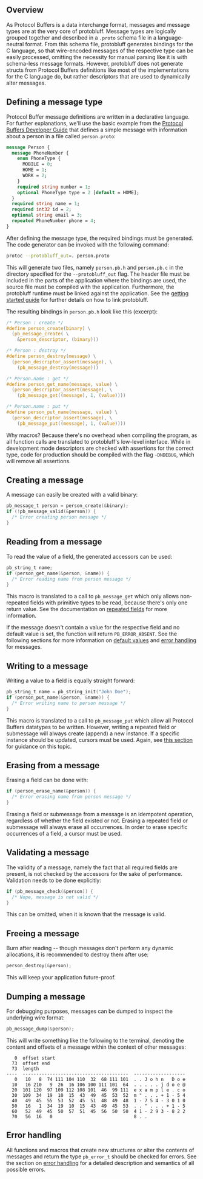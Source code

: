 ## Overview

As Protocol Buffers is a data interchange format, messages and message types
are at the very core of protobluff. Message types are logically grouped
together and described in a `.proto` schema file in a language-neutral format.
From this schema file, protobluff generates bindings for the C language, so
that wire-encoded messages of the respective type can be easily processed,
omitting the necessity for manual parsing like it is with schema-less message
formats. However, protobluff does not generate structs from Protocol Buffers
definitions like most of the implementations for the C language do, but rather
descriptors that are used to dynamically alter messages.

## Defining a message type

Protocol Buffer message definitions are written in a declarative language.
For further explanations, we'll use the basic example from the
[Protocol Buffers Developer Guide](
  https://developers.google.com/protocol-buffers/docs/overview#how-do-they-work
) that defines a simple message with information about a person in a file
called `person.proto`:

``` protobuf
message Person {
  message PhoneNumber {
    enum PhoneType {
      MOBILE = 0;
      HOME = 1;
      WORK = 2;
    }
    required string number = 1;
    optional PhoneType type = 2 [default = HOME];
  }
  required string name = 1;
  required int32 id = 2;
  optional string email = 3;
  repeated PhoneNumber phone = 4;
}
```

After defining the message type, the required bindings must be generated. The
code generator can be invoked with the following command:

``` sh
protoc --protobluff_out=. person.proto
```

This will generate two files, namely `person.pb.h` and `person.pb.c` in the
directory specified for the `--protobluff_out` flag. The header file must be
included in the parts of the application where the bindings are used, the
source file must be compiled with the application. Furthermore, the protobluff
runtime must be linked against the application. See the
[getting started guide](/getting-started/#linking) for further details on how
to link protobluff.

The resulting bindings in `person.pb.h` look like this (excerpt):

``` c
/* Person : create */
#define person_create(binary) \
  (pb_message_create( \
    &person_descriptor, (binary)))

/* Person : destroy */
#define person_destroy(message) \
  (person_descriptor_assert(message), \
    (pb_message_destroy(message)))

/* Person.name : get */
#define person_get_name(message, value) \
  (person_descriptor_assert(message), \
    (pb_message_get((message), 1, (value))))

/* Person.name : put */
#define person_put_name(message, value) \
  (person_descriptor_assert(message), \
    (pb_message_put((message), 1, (value))))
```

Why macros? Because there's no overhead when compiling the program, as all
function calls are translated to protobluff's low-level interface. While in
development mode descriptors are checked with assertions for the correct type,
code for production should be compiled with the flag `-DNDEBUG`, which will
remove all assertions.

## Creating a message

A message can easily be created with a valid binary:

``` c
pb_message_t person = person_create(&binary);
if (!pb_message_valid(&person)) {
  /* Error creating person message */
}
```

## Reading from a message

To read the value of a field, the generated accessors can be used:

``` c
pb_string_t name;
if (person_get_name(&person, &name)) {
  /* Error reading name from person message */
}
```

This macro is translated to a call to `pb_message_get` which only allows
non-repeated fields with primitive types to be read, because there's only
one return value. See the documentation on
[repeated fields](/guide/repeated-fields/) for more information.

If the message doesn't contain a value for the respective field and no
default value is set, the function will return `PB_ERROR_ABSENT`. See the
following sections for more information on
[default values](/guide/optional-fields-and-default-values/#default-values) and
[error handling](#error-handling) for messages.

## Writing to a message

Writing a value to a field is equally straight forward:

``` c
pb_string_t name = pb_string_init("John Doe");
if (person_put_name(&person, &name)) {
  /* Error writing name to person message */
}
```

This macro is translated to a call to `pb_message_put` which allow all Protocol
Buffers datatypes to be written. However, writing a repeated field or
submessage will always create (append) a new instance. If a specific instance
should be updated, cursors must be used. Again, see
[this section](/guide/repeated-fields) for guidance on this topic.

## Erasing from a message

Erasing a field can be done with:

``` c
if (person_erase_name(&person)) {
  /* Error erasing name from person message */
}
```

Erasing a field or submessage from a message is an idempotent operation,
regardless of whether the field existed or not. Erasing a repeated field or
submessage will always erase all occurrences. In order to erase specific
occurrences of a field, a cursor must be used.

## Validating a message

The validity of a message, namely the fact that all required fields are
present, is not checked by the accessors for the sake of performance.
Validation needs to be done explicitly:

``` c
if (pb_message_check(&person)) {
  /* Nope, message is not valid */
}
```

This can be omitted, when it is known that the message is valid.

## Freeing a message

Burn after reading -- though messages don't perform any dynamic allocations,
it is recommended to destroy them after use:

``` c
person_destroy(&person);
```

This will keep your application future-proof.

## Dumping a message

For debugging purposes, messages can be dumped to inspect the underlying wire
format:

``` c
pb_message_dump(&person);
```

This will write something like the following to the terminal, denoting the
content and offsets of a message within the context of other messages:

```
   0  offset start
  73  offset end
  73  length
----  ---------------------------------------  -------------------
   0   10   8  74 111 104 110  32  68 111 101  . . J o h n   D o e
  10   16 210   9  26  16 106 100 111 101  64  . . . . . j d o e @
  20  101 120  97 109 112 108 101  46  99 111  e x a m p l e . c o
  30  109  34  19  10  15  43  49  45  53  52  m " . . . + 1 - 5 4
  40   49  45  55  53  52  45  51  48  49  48  1 - 7 5 4 - 3 0 1 0
  50   16   1  34  19  10  15  43  49  45  53  . . " . . . + 1 - 5
  60   52  49  45  50  57  51  45  56  50  50  4 1 - 2 9 3 - 8 2 2
  70   56  16   0                              8 . .
```

## Error handling

All functions and macros that create new structures or alter the contents of
messages and return the type `pb_error_t` should be checked for errors. See
the section on [error handling](/guide/error-handling) for a detailed
description and semantics of all possible errors.